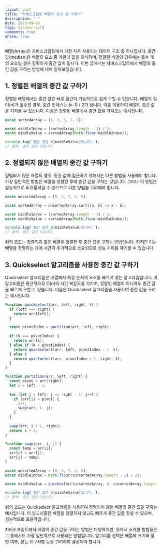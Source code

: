 ```yaml
---
layout: post
title: "자바스크립트 배열의 중간 값 구하기"
description: " "
date: 2023-09-09
tags: [javascript]
comments: true
share: true
---
```


배열(Array)은 자바스크립트에서 가장 자주 사용되는 데이터 구조 중 하나입니다. 중간 값(median)은 배열의 요소 중 가운데 값을 의미하며, 정렬된 배열의 경우에는 홀수 개의 요소일 경우 정확하게 중간 값이 됩니다. 이번 글에서는 자바스크립트에서 배열의 중간 값을 구하는 방법에 대해 알아보겠습니다.

## 1. 정렬된 배열의 중간 값 구하기

정렬된 배열에서는 중간 값은 바로 접근이 가능하므로 쉽게 구할 수 있습니다. 배열의 길이(n)가 홀수인 경우, 중간 인덱스는 (n-1) / 2가 됩니다. 이를 이용하여  배열의 중간 값을 가져올 수 있습니다. 다음은 정렬된 배열에서 중간 값을 가져오는 예시입니다.

```javascript
const sortedArray = [1, 3, 5, 7, 9];

const middleIndex = (sortedArray.length - 1) / 2;
const middleValue = sortedArray[Math.floor(middleIndex)];

console.log(`중간 값은 ${middleValue}입니다.`);
// 출력: 중간 값은 5입니다.
```

## 2. 정렬되지 않은 배열의 중간 값 구하기

정렬되지 않은 배열의 경우, 중간 값에 접근하기 위해서는 다른 방법을 사용해야 합니다. 가장 일반적인 방법은 배열을 정렬한 후에 중간 값을 구하는 것입니다. 그러나 이 방법은 성능적으로 비효율적일 수 있으므로 다른 방법을 고려해야 합니다.

```javascript
const unsortedArray = [9, 3, 7, 1, 5];

const sortedArray = unsortedArray.sort((a, b) => a - b);

const middleIndex = (sortedArray.length - 1) / 2;
const middleValue = sortedArray[Math.floor(middleIndex)];

console.log(`중간 값은 ${middleValue}입니다.`);
// 출력: 중간 값은 5입니다.
```

위의 코드는 정렬되지 않은 배열을 정렬한 후 중간 값을 구하는 방법입니다. 하지만 이는 배열을 정렬하는 데에 시간이 추가적으로 소요되므로 성능 저하를 야기할 수 있습니다.

## 3. Quickselect 알고리즘을 사용한 중간 값 구하기

Quickselect 알고리즘은 배열에서 특정 순서의 요소를 빠르게 찾는 알고리즘입니다. 이 알고리즘은 평균적으로 O(n)의 시간 복잡도를 가지며, 정렬된 배열이 아니어도 중간 값을 빠르게 구할 수 있습니다. 다음은 Quickselect 알고리즘을 사용하여 중간 값을 구하는 예시입니다.

```javascript
function quickselect(arr, left, right, k) {
  if (left === right) {
    return arr[left];
  }

  const pivotIndex = partition(arr, left, right);
  
  if (k === pivotIndex) {
    return arr[k];
  } else if (k < pivotIndex) {
    return quickselect(arr, left, pivotIndex - 1, k);
  } else {
    return quickselect(arr, pivotIndex + 1, right, k);
  }
}

function partition(arr, left, right) {
  const pivot = arr[right];
  let i = left - 1;
  
  for (let j = left; j <= right - 1; j++) {
    if (arr[j] < pivot) {
      i++;
      swap(arr, i, j);
    }
  }
  
  swap(arr, i + 1, right);
  return i + 1;
}

function swap(arr, i, j) {
  const temp = arr[i];
  arr[i] = arr[j];
  arr[j] = temp;
}

const unsortedArray = [9, 3, 7, 1, 5];
const middleIndex = Math.floor((unsortedArray.length - 1) / 2);

const middleValue = quickselect(unsortedArray, 0, unsortedArray.length - 1, middleIndex);

console.log(`중간 값은 ${middleValue}입니다.`);
// 출력: 중간 값은 5입니다.
```

위의 코드는 Quickselect 알고리즘을 사용하여 정렬되지 않은 배열의 중간 값을 구하는 예시입니다. 이 알고리즘은 배열을 정렬하지 않고도 빠르게 중간 값을 찾을 수 있으며, 성능적으로 효율적입니다.

자바스크립트에서 배열의 중간 값을 구하는 방법은 다양하지만, 위에서 소개한 방법들은 그 중에서도 가장 일반적으로 사용되는 방법입니다. 알고리즘 선택은 배열의 크기와 정렬 여부, 성능 요구사항 등을 고려하여 결정해야 합니다.